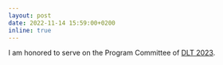 ```yaml
---
layout: post
date: 2022-11-14 15:59:00+0200
inline: true
---
```

I am honored to serve on the Program Committee of [DLT 2023](https://dltgroup.dmi.unipg.it/DLTWorkshop/dlt2023.html).
